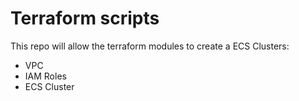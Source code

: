  # Terraform scripts
This repo will allow the terraform modules to create a ECS Clusters:

 - VPC
 - IAM Roles
 - ECS Cluster

 
